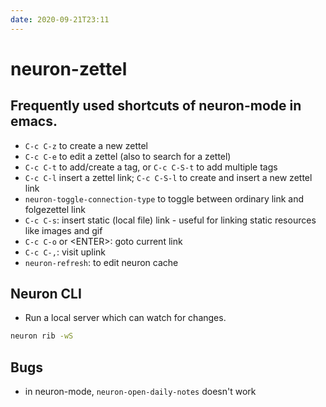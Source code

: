 ```yaml
---
date: 2020-09-21T23:11
---
```


# neuron-zettel

## Frequently used shortcuts of neuron-mode in emacs. 

- `C-c C-z` to create a new zettel
- `C-c C-e` to edit a zettel (also to search for a zettel)
- `C-c C-t` to add/create a tag, or `C-c C-S-t` to add multiple tags
- `C-c C-l` insert a zettel link; `C-c C-S-l` to create and insert a new zettel link
- `neuron-toggle-connection-type` to toggle between ordinary link and folgezettel link
- `C-c C-s`: insert static (local file) link - useful for linking static resources like images and gif
- `C-c C-o` or \<ENTER\>: goto current link
- `C-c C-,`: visit uplink
- `neuron-refresh`: to edit neuron cache


## Neuron CLI

- Run a local server which can watch for changes.
```bash
neuron rib -wS
```


## Bugs
- in neuron-mode, `neuron-open-daily-notes` doesn't work
